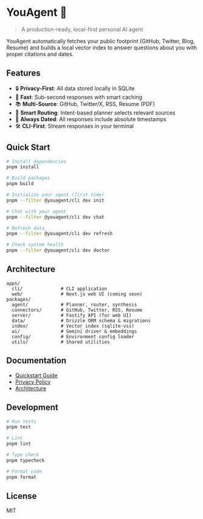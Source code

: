 # YouAgent 🤖

> A production-ready, local-first personal AI agent

YouAgent automatically fetches your public footprint (GitHub, Twitter, Blog, Resume) and builds a local vector index to answer questions about you with proper citations and dates.

## Features

- 🔒 **Privacy-First**: All data stored locally in SQLite
- 🚀 **Fast**: Sub-second responses with smart caching
- 📚 **Multi-Source**: GitHub, Twitter/X, RSS, Resume (PDF)
- 🎯 **Smart Routing**: Intent-based planner selects relevant sources
- 📅 **Always Dated**: All responses include absolute timestamps
- 🛠️ **CLI-First**: Stream responses in your terminal

## Quick Start

```bash
# Install dependencies
pnpm install

# Build packages
pnpm build

# Initialize your agent (first time)
pnpm --filter @youagent/cli dev init

# Chat with your agent
pnpm --filter @youagent/cli dev chat

# Refresh data
pnpm --filter @youagent/cli dev refresh

# Check system health
pnpm --filter @youagent/cli dev doctor
```

## Architecture

```
apps/
  cli/              # CLI application
  web/              # Next.js web UI (coming soon)
packages/
  agent/            # Planner, router, synthesis
  connectors/       # GitHub, Twitter, RSS, Resume
  server/           # Fastify API (for web UI)
  data/             # Drizzle ORM schema & migrations
  index/            # Vector index (sqlite-vss)
  ai/               # Gemini driver & embeddings
  config/           # Environment config loader
  utils/            # Shared utilities
```

## Documentation

- [Quickstart Guide](./docs/QUICKSTART.md)
- [Privacy Policy](./docs/PRIVACY.md)
- [Architecture](./docs/ARCHITECTURE.md)

## Development

```bash
# Run tests
pnpm test

# Lint
pnpm lint

# Type check
pnpm typecheck

# Format code
pnpm format
```

## License

MIT

